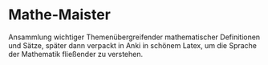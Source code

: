 # Mathe-Maister
Ansammlung wichtiger Themenübergreifender mathematischer Definitionen und Sätze, später dann verpackt in Anki in schönem Latex, um die Sprache der Mathematik fließender zu verstehen. 
